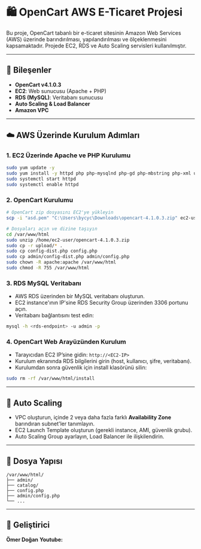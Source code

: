 
# 🛍️ OpenCart AWS E-Ticaret Projesi

Bu proje, OpenCart tabanlı bir e-ticaret sitesinin Amazon Web Services (AWS) üzerinde barındırılması, yapılandırılması ve ölçeklenmesini kapsamaktadır. Projede EC2, RDS ve Auto Scaling servisleri kullanılmıştır.

---

## 📌 Bileşenler

- **OpenCart v4.1.0.3**
- **EC2**: Web sunucusu (Apache + PHP)
- **RDS (MySQL)**: Veritabanı sunucusu
- **Auto Scaling & Load Balancer**
- **Amazon VPC**

---

## ☁️ AWS Üzerinde Kurulum Adımları

### 1. EC2 Üzerinde Apache ve PHP Kurulumu

```bash
sudo yum update -y
sudo yum install -y httpd php php-mysqlnd php-gd php-mbstring php-xml unzip
sudo systemctl start httpd
sudo systemctl enable httpd
````

### 2. OpenCart Kurulumu

```bash
# OpenCart zip dosyasını EC2'ye yükleyin
scp -i "asd.pem" "C:\Users\bycyc\Downloads\opencart-4.1.0.3.zip" ec2-user@34.230.46.179:/home/ec2-user/

# Dosyaları açın ve dizine taşıyın
cd /var/www/html
sudo unzip /home/ec2-user/opencart-4.1.0.3.zip
sudo cp -r upload/* .
sudo cp config-dist.php config.php
sudo cp admin/config-dist.php admin/config.php
sudo chown -R apache:apache /var/www/html
sudo chmod -R 755 /var/www/html
```

### 3. RDS MySQL Veritabanı

* AWS RDS üzerinden bir MySQL veritabanı oluşturun.
* EC2 instance'ının IP'sine RDS Security Group üzerinden 3306 portunu açın.
* Veritabanı bağlantısını test edin:

```bash
mysql -h <rds-endpoint> -u admin -p
```

### 4. OpenCart Web Arayüzünden Kurulum

* Tarayıcıdan EC2 IP’sine gidin: `http://<EC2-IP>`
* Kurulum ekranında RDS bilgilerini girin (host, kullanıcı, şifre, veritabanı).
* Kurulumdan sonra güvenlik için install klasörünü silin:

```bash
sudo rm -rf /var/www/html/install
```

---

## 🔁 Auto Scaling

* VPC oluşturun, içinde 2 veya daha fazla farklı **Availability Zone** barındıran subnet'ler tanımlayın.
* EC2 Launch Template oluşturun (gerekli instance, AMI, güvenlik grubu).
* Auto Scaling Group ayarlayın, Load Balancer ile ilişkilendirin.

---

## 📁 Dosya Yapısı

```
/var/www/html/
├── admin/
├── catalog/
├── config.php
├── admin/config.php
└── ...
```

---

## 👤 Geliştirici

**Ömer Doğan**
**Youtube:**
